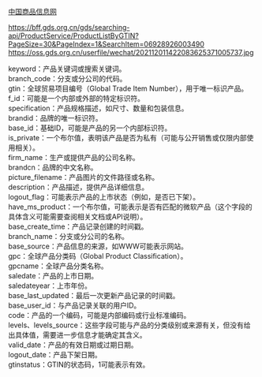 
[中国商品信息网](https://bff.gds.org.cn/gds/searching-api/ProductService/ProductListByGTIN?PageSize=30&PageIndex=1&SearchItem=06972205226407)


https://bff.gds.org.cn/gds/searching-api/ProductService/ProductListByGTIN?PageSize=30&PageIndex=1&SearchItem=06928926003490
https://oss.gds.org.cn/userfile/wechat/202112011422083625371005737.jpg


keyword：产品关键词或搜索关键词。  
branch_code：分支或分公司的代码。  
gtin：全球贸易项目编号（Global Trade Item Number），用于唯一标识产品。  
f_id：可能是一个内部或外部的特定标识符。  
specification：产品规格描述，如尺寸、数量和包装信息。  
brandid：品牌的唯一标识符。  
base_id：基础ID，可能是产品的另一个内部标识符。  
is_private：一个布尔值，表明该产品是否为私有（可能与公开销售或仅限内部使用相关）。  
firm_name：生产或提供产品的公司名称。  
brandcn：品牌的中文名称。  
picture_filename：产品图片的文件路径或名称。  
description：产品描述，提供产品详细信息。  
logout_flag：可能表示产品的上市状态（例如，是否已下架）。  
have_ms_product：一个布尔值，可能表示是否有匹配的微软产品（这个字段的具体含义可能需要查阅相关文档或API说明）。  
base_create_time：产品记录创建的时间戳。  
branch_name：分支或分公司的名称。  
base_source：产品信息的来源，如WWW可能表示网站。  
gpc：全球产品分类码（Global Product Classification）。  
gpcname：全球产品分类名称。  
saledate：产品的上市日期。  
saledateyear：上市年份。  
base_last_updated：最后一次更新产品记录的时间戳。  
base_user_id：与产品记录关联的用户ID。  
code：产品的一个编码，可能是内部编码或行业标准编码。  
levels、levels_source：这些字段可能与产品的分类级别或来源有关，但没有给出具体值，需要进一步信息才能确定其含义。  
valid_date：产品的有效日期或过期日期。  
logout_date：产品下架日期。  
gtinstatus：GTIN的状态码，1可能表示有效。  

